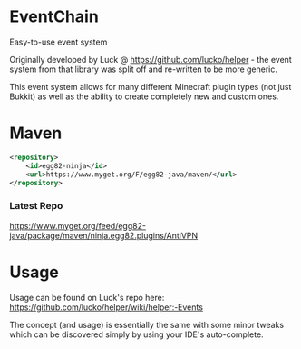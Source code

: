# EventChain
Easy-to-use event system

Originally developed by Luck @ https://github.com/lucko/helper - the event system from that library was split off and re-written to be more generic.

This event system allows for many different Minecraft plugin types (not just Bukkit) as well as the ability to create completely new and custom ones.

# Maven

```XML
<repository>
    <id>egg82-ninja</id>
    <url>https://www.myget.org/F/egg82-java/maven/</url>
</repository>
```

### Latest Repo
https://www.myget.org/feed/egg82-java/package/maven/ninja.egg82.plugins/AntiVPN

# Usage

Usage can be found on Luck's repo here: https://github.com/lucko/helper/wiki/helper:-Events

The concept (and usage) is essentially the same with some minor tweaks which can be discovered simply by using your IDE's auto-complete.
